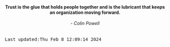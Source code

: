 
<div align="center"><b><span>Trust is the glue that holds people together and is the lubricant that keeps an organization moving forward.</span></b><br><br><i> - Colin Powell</i></div>
<br><br><kbd>Last updated:Thu Feb  8 12:09:14 2024</kbd>